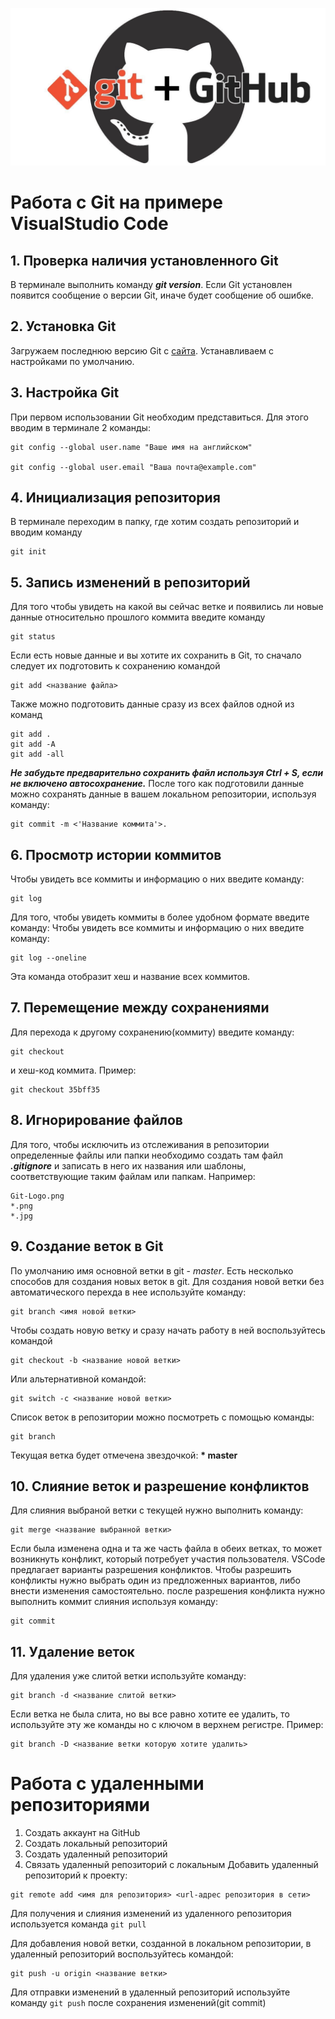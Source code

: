 ![Logo](Git-Logo.png)
# Работа с Git на примере VisualStudio Code
## 1. Проверка наличия установленного Git
В терминале выполнить команду ***git version***.
Если Git установлен появится сообщение о версии Git, иначе будет сообщение об ошибке.
## 2. Установка Git
Загружаем последнюю версию Git  с [сайта](https://git-scm.com/downloads).
Устанавливаем с настройками по умолчанию.
## 3. Настройка Git
При первом использовании Git необходим представиться. Для этого вводим в терминале 2 команды:
```
git config --global user.name "Ваше имя на английском"

git config --global user.email "Ваша почта@example.com"
```
## 4. Инициализация репозитория
В терминале переходим в папку, где хотим создать репозиторий и вводим команду
```
git init
```
## 5. Запись изменений в репозиторий
Для того чтобы увидеть на какой вы сейчас ветке и появились ли новые данные относительно прошлого коммита введите команду
```
git status
```
Если есть новые данные и вы хотите их сохранить в Git, то сначало следует их подготовить к сохранению командой
```
git add <название файла>
```
Также можно подготовить данные сразу из всех файлов одной из команд 
```
git add .
git add -A
git add -all
```

***Не забудьте предварительно сохранить файл используя Ctrl + S, если не включено автосохранение.***
После того как подготовили данные можно сохранять данные в вашем локальном репозитории, используя команду:
```
git commit -m <'Название коммита'>.
```


## 6. Просмотр истории коммитов
Чтобы увидеть все коммиты и информацию о них введите команду:
```
git log
```
Для того, чтобы увидеть коммиты в более удобном формате введите команду:
Чтобы увидеть все коммиты и информацию о них введите команду:
```
git log --oneline
```
Эта команда отобразит хеш и название всех коммитов.
## 7. Перемещение между сохранениями
Для перехода к другому сохранению(коммиту) введите команду:
```
git checkout
```
и хеш-код коммита.
Пример:
```
git checkout 35bff35
```
## 8. Игнорирование файлов
Для того, чтобы исключить из отслеживания в репозитории определенные файлы или папки необходимо создать там файл ***.gitignore*** и записать в него их названия или шаблоны, соответствующие таким файлам или папкам.
Например:
```
Git-Logo.png
*.png
*.jpg
```
## 9. Создание веток в Git
По умолчанию имя основной ветки в git - *master*.
Есть несколько способов для создания новых веток в git.
Для создания новой ветки без автоматического перехда в нее используйте команду:
```
git branch <имя новой ветки>
```
Чтобы создать новую ветку и сразу начать работу в ней воспользуйтесь командой
```
git checkout -b <название новой ветки>
```
Или альтернативной командой:
```
git switch -c <название новой ветки>
```
Список веток в репозитории можно посмотреть с помощью команды:
```
git branch
```
Текущая ветка будет отмечена звездочкой: **\* master**

## 10. Слияние веток и разрешение конфликтов
Для слияния выбраной ветки с текущей нужно выполнить команду:
```
git merge <название выбранной ветки>
```
Если была изменена одна и та же часть файла в обеих ветках, то может возникнуть конфликт, который потребует участия пользователя.
VSCode предлагает варианты разрешения конфликтов.
Чтобы разрешить конфликты нужно выбрать один из предложенных вариантов, либо внести изменения самостоятельно.
после разрешения конфликта нужно выполнить коммит слияния используя команду:
```
git commit
```
## 11. Удаление веток
Для удаления уже слитой ветки используйте команду:
```
git branch -d <название слитой ветки>
```
Если ветка не была слита, но вы все равно хотите ее удалить, то используйте эту же команды но с ключом в верхнем регистре. Пример:
```
git branch -D <название ветки которую хотите удалить>
```

# **Работа с удаленными репозиториями**
1. Создать аккаунт на GitHub
2. Создать локальный репозиторий
3. Создать удаленный репозиторий
4. Связать удаленный репозиторий с локальным
Добавить удаленный репозиторий к проекту:
```
git remote add <имя для репозитория> <url-адрес репозитория в сети>
```
Для получения и слияния изменений из удаленного репозитория используется команда `git pull`

Для добавления новой ветки, созданной в локальном репозитории, в удаленный репозиторий воспользуйтесь командой:
```
git push -u origin <название ветки>
```
Для отправки изменений в удаленный репозиторий используйте команду `git push` после сохранения изменений(git commit)
